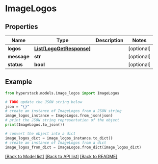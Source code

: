 # ImageLogos


## Properties

Name | Type | Description | Notes
------------ | ------------- | ------------- | -------------
**logos** | [**List[LogoGetResponse]**](LogoGetResponse.md) |  | [optional] 
**message** | **str** |  | [optional] 
**status** | **bool** |  | [optional] 

## Example

```python
from hyperstack.models.image_logos import ImageLogos

# TODO update the JSON string below
json = "{}"
# create an instance of ImageLogos from a JSON string
image_logos_instance = ImageLogos.from_json(json)
# print the JSON string representation of the object
print(ImageLogos.to_json())

# convert the object into a dict
image_logos_dict = image_logos_instance.to_dict()
# create an instance of ImageLogos from a dict
image_logos_from_dict = ImageLogos.from_dict(image_logos_dict)
```
[[Back to Model list]](../README.md#documentation-for-models) [[Back to API list]](../README.md#documentation-for-api-endpoints) [[Back to README]](../README.md)


